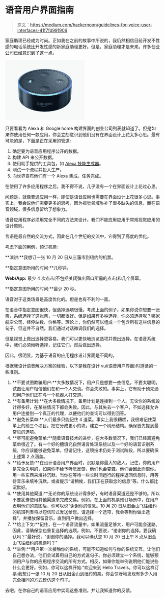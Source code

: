 # 语音用户界面指南

> 原文：<https://medium.com/hackernoon/guidelines-for-voice-user-interfaces-41f7fd991906>

家庭助理已经成为时尚。正如我在之前的故事中所说的，我仍然相信目前开发不性感的电话系统比开发性感的新家庭助理更好。但是，家庭助理才是未来。许多创业公司已经意识到了这一点。

![](img/37efa6f679b41666d28ca63e454e926c.png)

只要看看为 Alexa 和 Google home 构建界面的创业公司列表就知道了。但是如果你使用任何一款应用，你会立刻意识到他们没有在界面设计上花太多心思。最有可能的是，下面是正在采用的管道:

1.  确定要为语音应用程序公开的数据。
2.  构建 API 来公开数据。
3.  使用助手提供的工具包，如 [Alexa 技能生成器](https://developer.amazon.com/alexa-skills-kit)。
4.  测试一个流程并投入生产。
5.  向世界宣布他们有一个 Alexa 集成。任务完成。

在使用了许多应用程序之后，我不得不说，几乎没有一个在界面设计上花过心思。

问题是，就像普通应用一样，即使是语音应用也需要在界面设计上花很多心思。事实上，我会说他们需要更多的思考，因为视觉领域弥补了很多缺失的信息，而在语音领域，很多信息留给了想象力。

语音应用程序必须用完全不同的方法来设计。我们不能应用应用于常规视觉应用的设计原则。

言语是最自然的交流方式，因此在几个世纪的交流中，它得到了高度的优化。

考虑下面的用例，预订机票:

**演讲:**我想订一张 10 月 20 日从三藩市到纽约的机票。

**指定意图所用的时间:**几秒钟。

**Web/App:** 最少 4 次点击(不包括关闭弹出窗口所需的点击)和几个屏幕。

**指定意图所用的时间:**最少 20 秒。

语音对于这类场景是高度优化的。但是也有不利的一面。

在语音中指定意图很快，但选择选项很慢。考虑上面的例子，如果你说你想要一张票，系统选择了这张票，一切都很好。但是如果有多种选择，你必须选择呢？哪家航空公司、经停站数、价格等。理论上，你仍然可以组成一个包含所有这些信息的句子，但这并不自然。我们通过对话微调我们的选择。

但是视觉上做出选择更容易。我们可以更快地浏览选项并做出选择。在语音系统中，我们必须倾听选择，记住它们，然后做出选择。

因此，很明显，为基于语音的应用程序设计界面是不同的。

根据我设计语音解决方案的经验，以下是我在设计 vui(语音用户界面)时遵循的一些准则。

1.  **不要试图欺骗用户:**大多数情况下，用户只是想要一些信息。不要太聪明，试图让用户相信他们在和一个人交谈。你会失败的。事实上，它有助于预先通知用户他们正在与一个机器人打交道。
2.  **有备用计划:**在大多数情况下，备用计划是连接到一个人。无论你的系统设计得多好，在某些情况下都会失败。因此，与其失去一个客户，不如选择允许用户连接到一个真正的代理，以便他们的查询可以得到回答。
3.  **避免长菜单:**人们最多只能记住 4 道菜。事实上我很糟糕，我很难记住菜单上的前三个项目。把它分成更小的块，建立一个树形结构。确保首先提到最常见的选项。
4.  **尽可能避免菜单:**随着语音技术的进步，在大多数情况下，我们已经离避免菜单很近了。有一个好的槽填充自然语言处理系统以及一个好的语音识别系统，你应该能够避免菜单。但请记住，这项技术仍处于测试阶段，所以要确保上述第 2 点涵盖。
5.  **给予反馈:**在设计语音用户界面时，沉默是你最大的敌人。记住，你的用户是完全失明的，如果你不给予听觉反馈，他们也会变聋。他们会因此而恨你。用一些东西来填补沉默。当你在等待一些长时间运行的程序返回信息时，用等待音乐来填补沉默。或者提示“请稍候，我们正在获取您的信息”等。什么都比沉默好。
6.  **使用其他渠道:**无论你的系统设计得多好，有时语音渠道还是不够的。所以不要犹豫使用其他渠道来完成交易。例如，在上面的机票预订场景中，在用户表明他们的意图后，你可以说“谢谢你的信息。10 月 20 日从旧金山飞往纽约的航班列表将以短信形式发送给您。请选择一个选项，我会等到你做出选择”。并播放保留音乐，直到用户做出选择。
7.  **给上下文:**记住，在一个语音流量中，如果流量足够大，用户可能会迷路。因此，请确保您也重复选择的选项。例如，不要说，“谢谢你的选择。要我确认吗？”最好说，“谢谢你的选择。我可以确认您 10 月 20 日上午 8 点从旧金山飞往纽约的机票吗？”
8.  **举例:**用户第一次接触你的系统，可能不知道如何与你的系统交互。让他们自己想办法，他们会试着用自己的方式说句子。你必须建立一个系统，能够预测用户与你的应用程序交流的所有方式。相反，如果你能举例说明他们能说些什么会更好。例如，你可以这样开始:“欢迎来到 Hello Travels。你可以这样订票:我想订一张 10 月 20 日从旧金山到纽约的票。你会惊讶地发现有多少人用完全相同的方式模仿这个句子。

去吧。在你自己的语音应用中实现这些准则，并让我知道你的反馈。